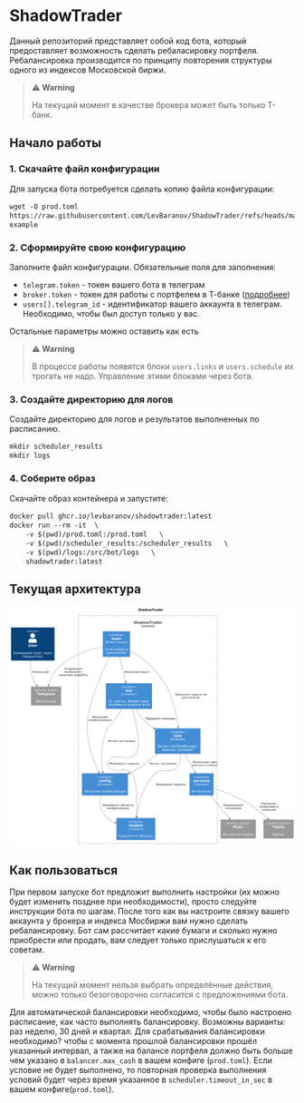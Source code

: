 # ShadowTrader

Данный репозиторий представляет собой код бота, который предоставляет возможность сделать ребаласировку портфеля. 
Ребалансировка производится по принципу повторения структуры одного из индексов Московской биржи.

> **⚠️ Warning**
> 
> На текущий момент в качестве брокера может быть только Т-банк.

## Начало работы
### 1. Скачайте файл конфигурации
Для запуска бота потребуется сделать копию файла конфигурации:
```commandline
wget -O prod.toml https://raw.githubusercontent.com/LevBaranov/ShadowTrader/refs/heads/master/prod.toml-example
```
### 2. Сформируйте свою конфигурацию
Заполните файл конфигурации. Обязательные поля для заполнения:
* `telegram.token` - токен вашего бота в телеграм
* `broker.token` - токен для работы с портфелем в Т-банке 
([подробнее](https://developer.tbank.ru/invest/intro/intro/token]))
* `users[].telegram_id` - идентификатор вашего аккаунта в телеграм. Необходимо, чтобы был доступ только у вас.

Остальные параметры можно оставить как есть
> **⚠️ Warning**
> 
> В процессе работы появятся блоки `users.links` и `users.schedule` их трогать не надо. Управление этими блоками через 
> бота.
### 3. Создайте директорию для логов
Создайте директорию для логов и результатов выполненных по расписанию.
```commandline
mkdir scheduler_results
mkdir logs
```
### 4. Соберите образ
Скачайте образ контейнера и запустите:
```commandline
docker pull ghcr.io/levbaranov/shadowtrader:latest
docker run --rm -it  \
    -v $(pwd)/prod.toml:/prod.toml   \
    -v $(pwd)/scheduler_results:/scheduler_results   \
    -v $(pwd)/logs:/src/bot/logs   \
    shadowtrader:latest
```

## Текущая архитектура

![Architecture](docs/imgs/architecture.png)

## Как пользоваться

При первом запуске бот предложит выполнить настройки (их можно будет изменить позднее при необходимости), просто 
следуйте инструкции бота по шагам. После того как вы настроите связку вашего аккаунта у брокера и индекса Мосбиржи вам
нужно сделать ребалансировку. Бот сам рассчитает какие бумаги и сколько нужно приобрести или продать, вам следует только
прислушаться к его советам.

> **⚠️ Warning**
> 
> На текущий момент нельзя выбрать определённые действия, можно только безоговорочно согласится с предложениями бота. 

Для автоматической балансировки необходимо, чтобы было настроено расписание, как часто выполнять балансировку. Возможны 
варианты: раз неделю, 30 дней и квартал. Для срабатывания балансировки необходимо? чтобы с момента прошлой балансировки
прошёл указанный интервал, а также на балансе портфеля должно быть больше чем указано в `balancer.max_cash` в вашем 
конфиге (`prod.toml`). Если условие не будет выполнено, то повторная проверка выполнения условий будет через время
указанное в `scheduler.timeout_in_sec` в вашем конфиге(`prod.toml`). 